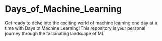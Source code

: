 # Days_of_Machine_Learning
Get ready to delve into the exciting world of machine learning one day at a time with Days of Machine Learning! This repository is your personal journey through the fascinating landscape of ML
